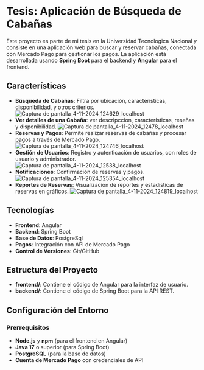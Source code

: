 # Tesis: Aplicación de Búsqueda de Cabañas

Este proyecto es parte de mi tesis en la Universidad Tecnologica Nacional y consiste en una aplicación web para buscar y reservar cabañas, conectada con Mercado Pago para gestionar los pagos. La aplicación está desarrollada usando **Spring Boot** para el backend y **Angular** para el frontend.

## Características

- **Búsqueda de Cabañas**: Filtra por ubicación, características, disponibilidad, y otros criterios.
 ![Captura de pantalla_4-11-2024_124629_localhost](https://github.com/user-attachments/assets/6f919d6e-69e4-4dd6-82ce-477364ca7375)
- **Ver detalles de una Cabaña**: ver descripccion, características, reseñas y disponibilidad.
![Captura de pantalla_4-11-2024_12478_localhost](https://github.com/user-attachments/assets/605b6dd9-247c-46ac-81a9-66c08126035c)
- **Reservas y Pagos**: Permite realizar reservas de cabañas y procesar pagos a través de Mercado Pago.
  ![Captura de pantalla_4-11-2024_124746_localhost](https://github.com/user-attachments/assets/6c38a4fe-ce1f-4134-b3d3-76a110f69b28)
- **Gestión de Usuarios**: Registro y autenticación de usuarios, con roles de usuario y administrador.
  ![Captura de pantalla_4-11-2024_12538_localhost](https://github.com/user-attachments/assets/b2bf5fe3-81e5-4d1e-8dc1-6bdfae0e11d3)
- **Notificaciones**: Confirmación de reservas y pagos.
  ![Captura de pantalla_4-11-2024_125354_localhost](https://github.com/user-attachments/assets/fe78570a-0c4b-4a79-b579-cdbc6b621f46)
- **Reportes de Reservas**: Visualización de reportes y estadísticas de reservas en gráficos.
  ![Captura de pantalla_4-11-2024_124819_localhost](https://github.com/user-attachments/assets/2cfc9b3e-d585-4362-be2f-93b58f4fc476)

## Tecnologías

- **Frontend**: Angular
- **Backend**: Spring Boot
- **Base de Datos**: PostgreSql
- **Pagos**: Integración con API de Mercado Pago
- **Control de Versiones**: Git/GitHub

## Estructura del Proyecto

- **frontend/**: Contiene el código de Angular para la interfaz de usuario.
- **backend/**: Contiene el código de Spring Boot para la API REST.



## Configuración del Entorno

### Prerrequisitos

- **Node.js** y **npm** (para el frontend en Angular)
- **Java 17** o superior (para Spring Boot)
- **PostgreSQL** (para la base de datos)
- **Cuenta de Mercado Pago** con credenciales de API


